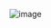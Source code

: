 ![image](https://github.com/smitninawe1234/assign3/assets/131874485/a895fa93-cc9a-414f-8489-f89acd95a855)

